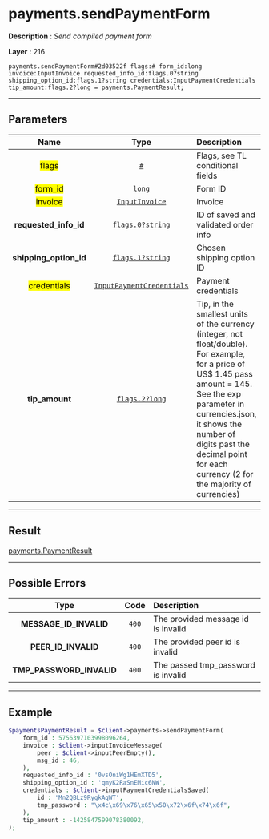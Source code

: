 # payments.sendPaymentForm

**Description** : *Send compiled payment form*

**Layer** : 216

```tl
payments.sendPaymentForm#2d03522f flags:# form_id:long invoice:InputInvoice requested_info_id:flags.0?string shipping_option_id:flags.1?string credentials:InputPaymentCredentials tip_amount:flags.2?long = payments.PaymentResult;
```

---

## Parameters

| Name | Type | Description |
| :---: | :---: | :--- |
| <mark>flags</mark> | [`#`](type/#) | Flags, see TL conditional fields |
| <mark>form_id</mark> | [`long`](type/long) | Form ID |
| <mark>invoice</mark> | [`InputInvoice`](type/InputInvoice) | Invoice |
| **requested_info_id** | [`flags.0?string`](type/string) | ID of saved and validated order info |
| **shipping_option_id** | [`flags.1?string`](type/string) | Chosen shipping option ID |
| <mark>credentials</mark> | [`InputPaymentCredentials`](type/InputPaymentCredentials) | Payment credentials |
| **tip_amount** | [`flags.2?long`](type/long) | Tip, in the smallest units of the currency (integer, not float/double). For example, for a price of US$ 1.45 pass amount = 145. See the exp parameter in currencies.json, it shows the number of digits past the decimal point for each currency (2 for the majority of currencies) |

---

## Result

[payments.PaymentResult](type/payments.PaymentResult)

---

## Possible Errors

| Type | Code | Description |
| :---: | :---: | :--- |
| **MESSAGE_ID_INVALID** | `400` | The provided message id is invalid |
| **PEER_ID_INVALID** | `400` | The provided peer id is invalid |
| **TMP_PASSWORD_INVALID** | `400` | The passed tmp_password is invalid |

---

## Example

```php
$paymentsPaymentResult = $client->payments->sendPaymentForm(
	form_id : 5756397103998096264,
	invoice : $client->inputInvoiceMessage(
		peer : $client->inputPeerEmpty(),
		msg_id : 46,
	),
	requested_info_id : '0vsOniWg1HEmXTD5',
	shipping_option_id : 'qmyK2RaSnEMic6NW',
	credentials : $client->inputPaymentCredentialsSaved(
		id : 'Mn2QBLz9RygkAqWT',
		tmp_password : "\x4c\x69\x76\x65\x50\x72\x6f\x74\x6f",
	),
	tip_amount : -1425847599078380092,
);
```